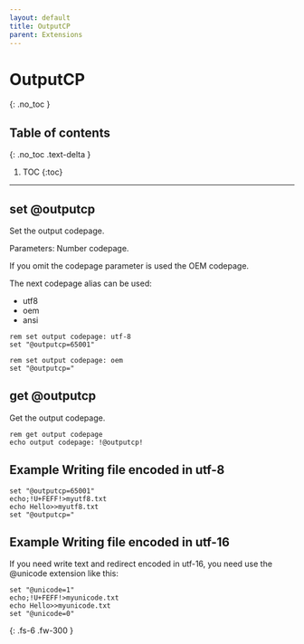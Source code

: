 ```yaml
---
layout: default
title: OutputCP
parent: Extensions
---
```


# OutputCP
{: .no_toc }

## Table of contents
{: .no_toc .text-delta }

1. TOC
{:toc}

---

## set @outputcp
Set the output codepage.

Parameters: Number codepage.

If you omit the codepage parameter is used the OEM codepage.

The next codepage alias can be used:

- utf8
- oem
- ansi

```
rem set output codepage: utf-8
set "@outputcp=65001"

rem set output codepage: oem
set "@outputcp="
```

## get @outputcp
Get the output codepage.

```
rem get output codepage
echo output codepage: !@outputcp!
```

## Example Writing file encoded in utf-8
```
set "@outputcp=65001"
echo;!U+FEFF!>myutf8.txt
echo Hello>>myutf8.txt
set "@outputcp="
```

## Example Writing file encoded in utf-16
If you need write text and redirect encoded in utf-16, you need use the @unicode extension like this:
```
set "@unicode=1"
echo;!U+FEFF!>myunicode.txt
echo Hello>>myunicode.txt
set "@unicode=0"
```

{: .fs-6 .fw-300 }
